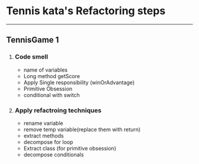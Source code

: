 #  Tennis kata's Refactoring steps
*** 
 ## TennisGame 1
   1. ### Code smell
      * name of variables
      * Long method getScore
      * Apply Single responsibility (winOrAdvantage)
      * Primitive Obsession
      * conditional with switch
   2. ### Apply refactroing techniques
      * rename variable
      * remove temp variable(replace them with return)
      * extract methods
      * decompose for loop
      * Extract class (for primitive obsession)
      * decompose conditionals